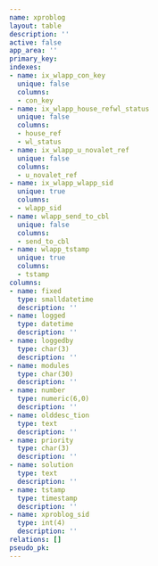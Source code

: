 ```yaml
---
name: xproblog
layout: table
description: ''
active: false
app_area: ''
primary_key: 
indexes:
- name: ix_wlapp_con_key
  unique: false
  columns:
  - con_key
- name: ix_wlapp_house_refwl_status
  unique: false
  columns:
  - house_ref
  - wl_status
- name: ix_wlapp_u_novalet_ref
  unique: false
  columns:
  - u_novalet_ref
- name: ix_wlapp_wlapp_sid
  unique: true
  columns:
  - wlapp_sid
- name: wlapp_send_to_cbl
  unique: false
  columns:
  - send_to_cbl
- name: wlapp_tstamp
  unique: true
  columns:
  - tstamp
columns:
- name: fixed
  type: smalldatetime
  description: ''
- name: logged
  type: datetime
  description: ''
- name: loggedby
  type: char(3)
  description: ''
- name: modules
  type: char(30)
  description: ''
- name: number
  type: numeric(6,0)
  description: ''
- name: olddesc_tion
  type: text
  description: ''
- name: priority
  type: char(3)
  description: ''
- name: solution
  type: text
  description: ''
- name: tstamp
  type: timestamp
  description: ''
- name: xproblog_sid
  type: int(4)
  description: ''
relations: []
pseudo_pk: 
---
```



